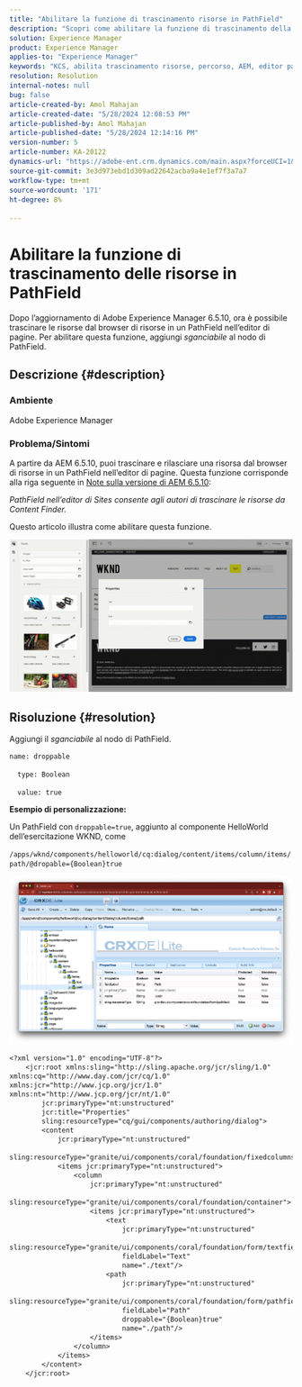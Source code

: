 ```yaml
---
title: "Abilitare la funzione di trascinamento risorse in PathField"
description: "Scopri come abilitare la funzione di trascinamento della risorsa in PathField nell’editor di pagine."
solution: Experience Manager
product: Experience Manager
applies-to: "Experience Manager"
keywords: "KCS, abilita trascinamento risorse, percorso, AEM, editor pagina"
resolution: Resolution
internal-notes: null
bug: false
article-created-by: Amol Mahajan
article-created-date: "5/28/2024 12:08:53 PM"
article-published-by: Amol Mahajan
article-published-date: "5/28/2024 12:14:16 PM"
version-number: 5
article-number: KA-20122
dynamics-url: "https://adobe-ent.crm.dynamics.com/main.aspx?forceUCI=1&pagetype=entityrecord&etn=knowledgearticle&id=c9dc6c09-eb1c-ef11-840a-6045bd06fa9d"
source-git-commit: 3e3d973ebd1d309ad22642acba9a4e1ef7f3a7a7
workflow-type: tm+mt
source-wordcount: '171'
ht-degree: 8%

---
```


# Abilitare la funzione di trascinamento delle risorse in PathField


Dopo l’aggiornamento di Adobe Experience Manager 6.5.10, ora è possibile trascinare le risorse dal browser di risorse in un PathField nell’editor di pagine. Per abilitare questa funzione, aggiungi *sganciabile* al nodo di PathField.

## Descrizione {#description}


### Ambiente

Adobe Experience Manager

### Problema/Sintomi

A partire da AEM 6.5.10, puoi trascinare e rilasciare una risorsa dal browser di risorse in un PathField nell’editor di pagine. Questa funzione corrisponde alla riga seguente in [Note sulla versione di AEM 6.5.10](https://experienceleague.adobe.com/docs/experience-manager-65/content/release-notes/service-pack/6-5-10.html?lang=en):

*PathField nell’editor di Sites consente agli autori di trascinare le risorse da Content Finder.*

Questo articolo illustra come abilitare questa funzione.

![](assets/___d4dc6c09-eb1c-ef11-840a-6045bd06fa9d___.gif)


## Risoluzione {#resolution}


Aggiungi il *sganciabile* al nodo di PathField.


```
name: droppable

  type: Boolean

  value: true
```


<b>Esempio di personalizzazione:</b>

Un PathField con `droppable=true`, aggiunto al componente HelloWorld dell’esercitazione WKND, come

`/apps/wknd/components/helloworld/cq:dialog/content/items/column/items/path/@dropable={Boolean}true`

![](assets/6106400f-2b07-ed11-82e4-00224808e483.png)


```
<?xml version="1.0" encoding="UTF-8"?>
    <jcr:root xmlns:sling="http://sling.apache.org/jcr/sling/1.0" xmlns:cq="http://www.day.com/jcr/cq/1.0" xmlns:jcr="http://www.jcp.org/jcr/1.0" xmlns:nt="http://www.jcp.org/jcr/nt/1.0"
        jcr:primaryType="nt:unstructured"
        jcr:title="Properties"
        sling:resourceType="cq/gui/components/authoring/dialog">
        <content
            jcr:primaryType="nt:unstructured"
            sling:resourceType="granite/ui/components/coral/foundation/fixedcolumns">
            <items jcr:primaryType="nt:unstructured">
                <column
                    jcr:primaryType="nt:unstructured"
                    sling:resourceType="granite/ui/components/coral/foundation/container">
                    <items jcr:primaryType="nt:unstructured">
                        <text
                            jcr:primaryType="nt:unstructured"
                            sling:resourceType="granite/ui/components/coral/foundation/form/textfield"
                            fieldLabel="Text"
                            name="./text"/>
                        <path
                            jcr:primaryType="nt:unstructured"
                            sling:resourceType="granite/ui/components/coral/foundation/form/pathfield"
                            fieldLabel="Path"
                            droppable="{Boolean}true"
                            name="./path"/>
                    </items>
                </column>
            </items>
        </content>
    </jcr:root>
```

